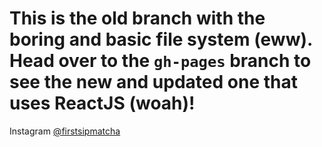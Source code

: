 # This is the old branch with the boring and basic file system (eww). Head over to the ```gh-pages``` branch to see the new and updated one that uses ReactJS (woah)!

Instagram [@firstsipmatcha](https://www.instagram.com/firstsipmatcha/)
